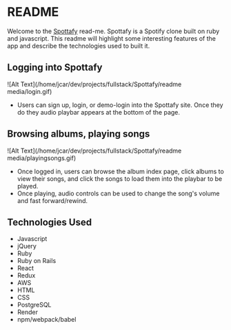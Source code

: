 # README

Welcome to the [Spottafy](https://link-url-here.org) read-me. Spottafy is a Spotify clone built on ruby and javascript. 
This readme will highlight some interesting features of the app and describe the technologies used to built it. 

## Logging into Spottafy
![Alt Text](/home/jcar/dev/projects/fullstack/Spottafy/readme media/login.gif)

+ Users can sign up, login, or demo-login into the Spottafy site. Once they do they audio playbar appears at the bottom of the page. 

## Browsing albums, playing songs
![Alt Text](/home/jcar/dev/projects/fullstack/Spottafy/readme media/playingsongs.gif)
 
+ Once logged in, users can browse the album index page, click albums to view their songs, and click the songs to load them into the playbar to be played. 
+ Once playing, audio controls can be used to change the song's volume and fast forward/rewind. 

## Technologies Used
+ Javascript
+ jQuery
+ Ruby
+ Ruby on Rails
+ React
+ Redux
+ AWS
+ HTML
+ CSS
+ PostgreSQL
+ Render
+ npm/webpack/babel
